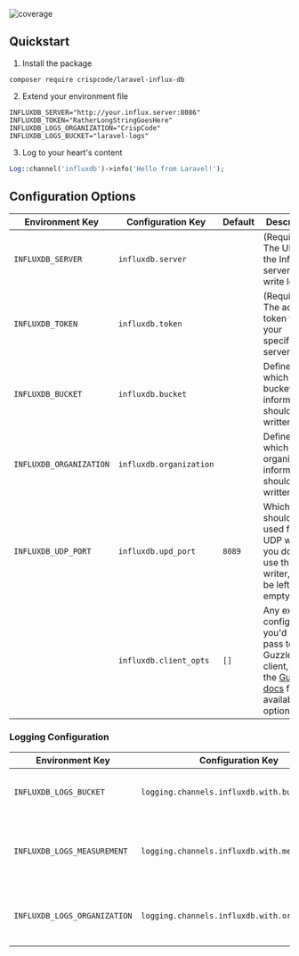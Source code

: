 ![coverage](https://gitlab.com/crispcode/packages/laravel-influx-db/badges/master/coverage.svg)

## Quickstart

1. Install the package
```shell
composer require crispcode/laravel-influx-db
```
2. Extend your environment file
```text
INFLUXDB_SERVER="http://your.influx.server:8086"
INFLUXDB_TOKEN="RatherLongStringGoesHere"
INFLUXDB_LOGS_ORGANIZATION="CrispCode"
INFLUXDB_LOGS_BUCKET="laravel-logs"
```
3. Log to your heart's content
```php
Log::channel('influxdb')->info('Hello from Laravel!');
```

## Configuration Options

| Environment Key         | Configuration Key       | Default | Description                                                                                                                                                                   |
|-------------------------|-------------------------|---------|-------------------------------------------------------------------------------------------------------------------------------------------------------------------------------|
| `INFLUXDB_SERVER`       | `influxdb.server`       |         | (Required) The URL of the InfluxDB server to write logs to.                                                                                                                   |
| `INFLUXDB_TOKEN`        | `influxdb.token`        |         | (Required) The access token for your specified server.                                                                                                                        |
| `INFLUXDB_BUCKET`       | `influxdb.bucket`       |         | Defines to which buckets information should be written.                                                                                                                       |
| `INFLUXDB_ORGANIZATION` | `influxdb.organization` |         | Defines to which organization information should be written.                                                                                                                  |
| `INFLUXDB_UDP_PORT`     | `influxdb.upd_port`     | `8089`  | Which port should be used for the UDP writer. If you don't use this writer, it may be left empty.                                                                             |
|                         | `influxdb.client_opts`  | `[]`    | Any extra configuration you'd like to pass to the Guzzle HTTP client, see the [Guzzle docs](https://docs.guzzlephp.org/en/stable/request-options.html) for available options. |

### Logging Configuration

| Environment Key              | Configuration Key                             | Default                           | Description                                             |
|------------------------------|-----------------------------------------------|-----------------------------------|---------------------------------------------------------|
| `INFLUXDB_LOGS_BUCKET`       | `logging.channels.influxdb.with.bucket`       | `config('influxdb.bucket')`       | The bucket to which logs should be written.             |
| `INFLUXDB_LOGS_MEASUREMENT`  | `logging.channels.influxdb.with.measurement`  | `'logs'`                          | The measurement stream to which logs should be written. |
| `INFLUXDB_LOGS_ORGANIZATION` | `logging.channels.influxdb.with.organization` | `config('influxdb.organization')` | The organization to which logs should be written.       |
